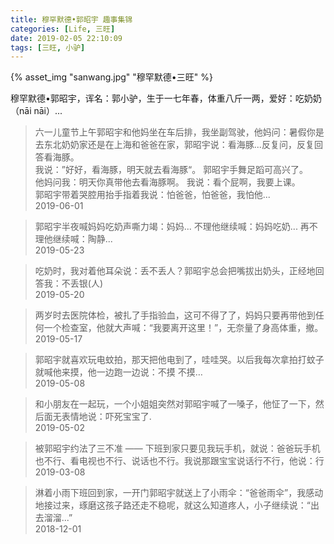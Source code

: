```yaml
---
title: 穆罕默德•郭昭宇 趣事集锦
categories: [Life, 三旺]
date: 2019-02-05 22:10:09
tags: [三旺, 小驴]
---
```


{% asset_img "sanwang.jpg" "穆罕默德•三旺" %}

穆罕默德•郭昭宇，诨名：郭小驴，生于一七年春，体重八斤一两，爱好：吃奶奶（nāi nāi）...

>六一儿童节上午郭昭宇和他妈坐在车后排，我坐副驾驶，他妈问：暑假你是去东北奶奶家还是在上海和爸爸在家，郭昭宇说：看海豚...反复问，反复回答看海豚。  
>我说：”好好，看海豚，明天就去看海豚“。 郭昭宇手舞足蹈可高兴了。  
>他妈问我：明天你真带他去看海豚啊。 我说：看个屁啊，我要上课。  
>郭昭宇带着哭腔用抬手指着我说：怕爸爸，怕爸爸，我怕他...  
>2019-06-01

>郭昭宇半夜喊妈妈吃奶声嘶力竭：妈妈... 不理他继续喊：妈妈吃奶... 再不理他继续喊：陶静...  
>2019-05-23

>吃奶时，我对着他耳朵说：丢不丢人？郭昭宇总会把嘴拔出奶头，正经地回答我：不丢银(人)  
>2019-05-20

>两岁时去医院体检，被扎了手指验血，这可不得了了，妈妈只要再带他到任何一个检查室，他就大声喊：“我要离开这里！”，无奈量了身高体重，撤。  
>2019-05-17


>郭昭宇就喜欢玩电蚊拍，那天把他电到了，哇哇哭。以后我每次拿拍打蚊子就喊他来摸，他一边跑一边说：不摸 不摸…  
>2019-05-08

>和小朋友在一起玩，一个小姐姐突然对郭昭宇喊了一嗓子，他怔了一下，然后面无表情地说：吓死宝宝了.  
>2019-05-02

>被郭昭宇约法了三不准 —— 下班到家只要见我玩手机，就说：爸爸玩手机也不行、看电视也不行、说话也不行。我说那跟宝宝说话行不行，他说：行  
>2019-03-08

>淋着小雨下班回到家，一开门郭昭宇就送上了小雨伞：“爸爸雨伞”，我感动地接过来，琢磨这孩子路还走不稳呢，就这么知道疼人，小子继续说：“出去溜溜...”  
>2018-12-01
